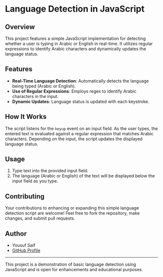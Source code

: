 # Language Detection in JavaScript

## Overview
This project features a simple JavaScript implementation for detecting whether a user is typing in Arabic or English in real-time. It utilizes regular expressions to identify Arabic characters and dynamically updates the language status.

## Features
- **Real-Time Language Detection**: Automatically detects the language being typed (Arabic or English).
- **Use of Regular Expressions**: Employs regex to identify Arabic characters in the input.
- **Dynamic Updates**: Language status is updated with each keystroke.

## How It Works
The script listens for the `keyup` event on an input field. As the user types, the entered text is evaluated against a regular expression that matches Arabic characters. Depending on the input, the script updates the displayed language status.

## Usage
1. Type text into the provided input field.
2. The language (Arabic or English) of the text will be displayed below the input field as you type.

## Contributing
Your contributions to enhancing or expanding this simple language detection script are welcome! Feel free to fork the repository, make changes, and submit pull requests.

## Author
- Yousuf Saif
- [GitHub Profile](https://github.com/yousufsaif)

---

This project is a demonstration of basic language detection using JavaScript and is open for enhancements and educational purposes.
